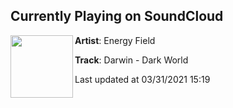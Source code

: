 ## Currently Playing on SoundCloud

[<img align="left" width="100" src="https://i1.sndcdn.com/artworks-bMcwKnBR2yNfLsxZ-8S1jog-t500x500.jpg">](https://soundcloud.com/theenergyfield/darwin-dark-world)

**Artist**: Energy Field 

**Track**: Darwin -  Dark World

Last updated at 03/31/2021 15:19
